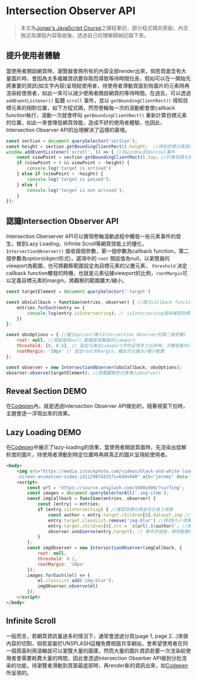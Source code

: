 # Intersection Observer API

> 本文為[Jonas's JavaScript Course](https://www.udemy.com/course/the-complete-javascript-course/)之課程筆記，部分程式碼非原創，內文敘述為課程內容吸收後，透過自己的理解歸納記錄下來。

## 提升使用者體驗
當使用者開啟網頁時，瀏覽器會將所有的內容全部render出來，倘若頁面含有大量圖片時，會因為太多複雜資訊要存取而導致等待時間拉長，假如可以在一開始先將重要的資訊(如文字內容)呈現給使用者，待使用者滑動頁面到有圖片的元素時再渲染給使用者，如此一來可以減少使用者開啟網頁的等待時間。在過去，可以透過 `addEventListener()` 監聽 `scroll` 事件，並以 `getBoundingClientRect()` 得知目標元素的相對位置，如下方程式碼，然而卷軸每一次的滾動都會使callback function執行，滾動一次就會呼叫 `getBoundingClientRect()` 重新計算目標元素的位置，如此一來會降低網頁效能，造成不好的使用者體驗，也因此，Intersection Observer API的出現解決了這樣的窘境。

``` js
const section = document.querySelector('section');
const height = section.getBoundingClientRect().height;  //得知目標元素高度
window.addEventListener('scroll', () => { //在window添加scrool事件
    const viewPoint = section.getBoundingClientRect().top; //計算目標元素的相對位置
    if (viewPoint < 0 && viewPoint > -height) { 
        console.log('target is arrived')
    } else if (viewPoint < -height) {
        console.log('target is passed');
    } else {
        console.log('target is not arrived');
    }
});
```

## 認識Intersection Observer API 
Intersection Oberserver API可以實現卷軸滾動過程中觸發一些元素事件的發生，做到Lazy Loading、Infinite Scroll等網頁效能上的優化， `IntersectionObserver()` 接收兩個參數，第一個參數為callback function，第二個參數為option(object形式)，選項中的 `root` 預設值為null，以瀏覽器的viewport為範圍，也可將觀察範圍設定為目標元素的父層元素， `threshold` 決定callback function觸發的時機，也就是元素佔據viewport的比例，`rootMargin`可以定義目標元素的margin，將觀察的範圍擴大/縮小。

``` js
const targetElement = document.querySelector('.target')

const obsCallback = function(entries, observer) { //建立callback function(傳入Intersection Observer的第一個參數)
    entries.forEach(entry => {
        console.log(entry.isIntersecting); // isIntersecting用來確認目標元素是否已經進入viewport，並回傳true/false
    })
};

const obsOptions = { //建立option(傳入Intersection Observer的第二個參數)
    root: null, //預設值為null,範圍是瀏覽器的viewport
    threshold: [0, 0.5], // 設定元素在viewport中的呈現多少比例時，才觸發事件(0.5為50%，可以是array也可以是單一數值)
    rootMargin: '10px' // 設定root的margin，藉此可以擴大/縮小範圍
};

const observer = new IntersectionObserver(obsCallback, obsOptions);
observer.observe(targetElement); //將要觀察的元素傳入observe()
```

## Reveal Section DEMO
在[Codepen](https://codepen.io/rickchiu/pen/gOwOrJN)內，就是透過Intersection Observer API做到的，隨著視窗下拉時，主題會逐一浮現出來的效果。

## Lazy Loading DEMO

在[Codepen](https://codepen.io/rickchiu/pen/BaLaJPr)中展示了lazy-loading的效果，當使用者開啟頁面時，先渲染出低解析度的圖片，待使用者滑動到特定位置時再將真正的圖片呈現給使用者。

``` html
<body>
    <img src="https://media.istockphoto.com/videos/black-and-white-loading-indicator-on-dark-background
    -screen-animation-video-id1129874433?s=640x640" alt="jeremy" data-img="jeremy">
    <script>
        const url = 'https://source.unsplash.com/1600x900/?surfing';
        const images = document.querySelectorAll('.img-item');
        const imgCallback = function(entries, observer) {
            const [entry] = entries;
            if (entry.isIntersecting) { //確認目標元素是否已進入視窗
                const author = entry.target.children[0].dataset.img // 存取html data attriute的資料
                entry.target.classList.remove('img-blur') //移除blur效果
                entry.target.children[0].src = `${url},${author}`; //將真正的圖片網址傳入目標元素的src attribute
                observer.unobserve(entry.target); // 事件完成後，移除監聽事件
            }
        };
        const imgObserver = new IntersectionObserver(imgCallback, {
            root: null,
            threshold: 0.2,
            rootMargin: '10px'
        });
        images.forEach((el) => {
            el.classList.add('img-blur');
            imgObserver.observe(el)
        });
    </script>
</body>
```
## Infinite Scroll
一般而言，若網頁資訊量過多的情況下，通常會透過分頁(page 1, page 2...)來做內容的切割，倘若是屬於UNSPLASH這種免費相面共享網站，會希望使用者在同一個頁面利用滾輪就可以瀏覽大量的圖庫，然而大量的圖片資訊若要一次渲染給使用者會需要耗費大量的時間，因此會透過Intersection Obserber API做到分批渲染的功能，待瀏覽者滑動到頁面最底部時，再render新的資訊出來，如[Codepen](https://codepen.io/rickchiu/pen/XWjJLEz)所呈現的。
